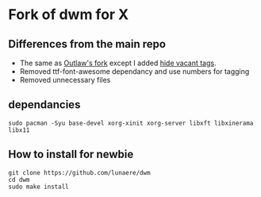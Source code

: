 # Fork of dwm for X

## Differences from the main repo
- The same as [Outlaw's fork](https://github.com/MentalOutlaw/dwm) except I added [hide vacant tags](https://dwm.suckless.org/patches/hide_vacant_tags/).
- Removed ttf-font-awesome dependancy and use numbers for tagging 
- Removed unnecessary files


## dependancies
```
sudo pacman -Syu base-devel xorg-xinit xorg-server libxft libxinerama libx11
```


## How to install for newbie
```
git clone https://github.com/lunaere/dwm
cd dwm
sudo make install
```
